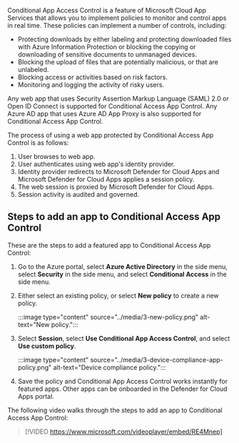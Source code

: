 Conditional App Access Control is a feature of Microsoft Cloud App Services that allows you to implement policies to monitor and control apps in real time. These policies can implement a number of controls, including:

- Protecting downloads by either labeling and protecting downloaded files with Azure Information Protection or blocking the copying or downloading of sensitive documents to unmanaged devices.
- Blocking the upload of files that are potentially malicious, or that are unlabeled.
- Blocking access or activities based on risk factors.
- Monitoring and logging the activity of risky users.

Any web app that uses Security Assertion Markup Language (SAML) 2.0 or Open ID Connect is supported for Conditional Access App Control. Any Azure AD app that uses Azure AD App Proxy is also supported for Conditional Access App Control.

The process of using a web app protected by Conditional Access App Control is as follows:

1. User browses to web app.
2. User authenticates using web app's identity provider.
3. Identity provider redirects to Microsoft Defender for Cloud Apps and Microsoft Defender for Cloud Apps applies a session policy.
4. The web session is proxied by Microsoft Defender for Cloud Apps.
5. Session activity is audited and governed.

## Steps to add an app to Conditional Access App Control

These are the steps to add a featured app to Conditional Access App Control:

1. Go to the Azure portal, select **Azure Active Directory** in the side menu, select **Security** in the side menu, and select **Conditional Access** in the side menu.

2. Either select an existing policy, or select **New policy** to create a new policy.

    :::image type="content" source="../media/3-new-policy.png" alt-text="New policy.":::

3. Select **Session**, select **Use Conditional App Access Control**, and select **Use custom policy**.

    :::image type="content" source="../media/3-device-compliance-app-policy.png" alt-text="Device compliance policy.":::

4. Save the policy and Conditional App Access Control works instantly for featured apps. Other apps can be onboarded in the Defender for Cloud Apps portal.

The following video walks through the steps to add an app to Conditional Access App Control:

> [!VIDEO https://www.microsoft.com/videoplayer/embed/RE4Mnep]
